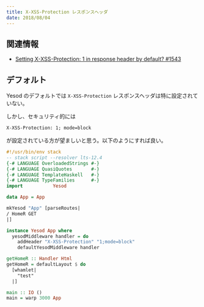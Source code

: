 ```yaml
---
title: X-XSS-Protection レスポンスヘッダ
date: 2018/08/04
---
```


## 関連情報

- [Setting X-XSS-Protection: 1 in response header by default? #1543](https://github.com/yesodweb/yesod/issues/1543)

## デフォルト

Yesod のデフォルトでは `X-XSS-Protection` レスポンスヘッダは特に設定されていない。

しかし、セキュリティ的には

```html
X-XSS-Protection: 1; mode=block
```

が設定されている方が望ましいと思う。以下のようにすれば良い。

```hs
#!/usr/bin/env stack
-- stack script --resolver lts-12.4
{-# LANGUAGE OverloadedStrings #-}
{-# LANGUAGE QuasiQuotes       #-}
{-# LANGUAGE TemplateHaskell   #-}
{-# LANGUAGE TypeFamilies      #-}
import           Yesod

data App = App

mkYesod "App" [parseRoutes|
/ HomeR GET
|]

instance Yesod App where
  yesodMiddleware handler = do
    addHeader "X-XSS-Protection" "1;mode=block"
    defaultYesodMiddleware handler

getHomeR :: Handler Html
getHomeR = defaultLayout $ do
  [whamlet|
    "test"
  |]

main :: IO ()
main = warp 3000 App
```

